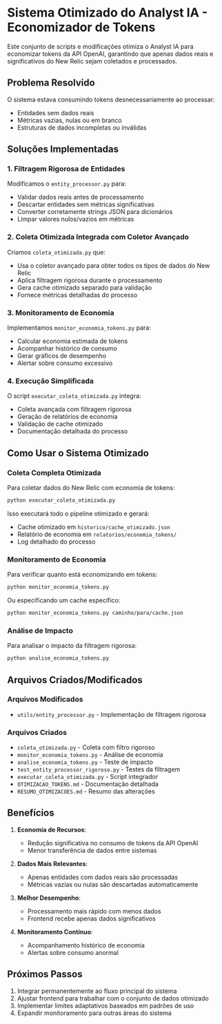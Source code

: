 # Sistema Otimizado do Analyst IA - Economizador de Tokens

Este conjunto de scripts e modificações otimiza o Analyst IA para economizar tokens da API OpenAI, garantindo que apenas dados reais e significativos do New Relic sejam coletados e processados.

## Problema Resolvido

O sistema estava consumindo tokens desnecessariamente ao processar:

- Entidades sem dados reais
- Métricas vazias, nulas ou em branco
- Estruturas de dados incompletas ou inválidas

## Soluções Implementadas

### 1. Filtragem Rigorosa de Entidades

Modificamos o `entity_processor.py` para:

- Validar dados reais antes de processamento
- Descartar entidades sem métricas significativas
- Converter corretamente strings JSON para dicionários
- Limpar valores nulos/vazios em métricas

### 2. Coleta Otimizada Integrada com Coletor Avançado

Criamos `coleta_otimizada.py` que:

- Usa o coletor avançado para obter todos os tipos de dados do New Relic
- Aplica filtragem rigorosa durante o processamento
- Gera cache otimizado separado para validação
- Fornece métricas detalhadas do processo

### 3. Monitoramento de Economia

Implementamos `monitor_economia_tokens.py` para:

- Calcular economia estimada de tokens
- Acompanhar histórico de consumo
- Gerar gráficos de desempenho
- Alertar sobre consumo excessivo

### 4. Execução Simplificada

O script `executar_coleta_otimizada.py` integra:

- Coleta avançada com filtragem rigorosa
- Geração de relatórios de economia
- Validação de cache otimizado
- Documentação detalhada do processo

## Como Usar o Sistema Otimizado

### Coleta Completa Otimizada

Para coletar dados do New Relic com economia de tokens:

```bash
python executar_coleta_otimizada.py
```

Isso executará todo o pipeline otimizado e gerará:

- Cache otimizado em `historico/cache_otimizado.json`
- Relatório de economia em `relatorios/economia_tokens/`
- Log detalhado do processo

### Monitoramento de Economia

Para verificar quanto está economizando em tokens:

```bash
python monitor_economia_tokens.py
```

Ou especificando um cache específico:

```bash
python monitor_economia_tokens.py caminho/para/cache.json
```

### Análise de Impacto

Para analisar o impacto da filtragem rigorosa:

```bash
python analise_economia_tokens.py
```

## Arquivos Criados/Modificados

### Arquivos Modificados

- `utils/entity_processor.py` - Implementação de filtragem rigorosa

### Arquivos Criados

- `coleta_otimizada.py` - Coleta com filtro rigoroso
- `monitor_economia_tokens.py` - Análise de economia
- `analise_economia_tokens.py` - Teste de impacto
- `test_entity_processor_rigoroso.py` - Testes da filtragem
- `executar_coleta_otimizada.py` - Script integrador
- `OTIMIZACAO_TOKENS.md` - Documentação detalhada
- `RESUMO_OTIMIZACOES.md` - Resumo das alterações

## Benefícios

1. **Economia de Recursos**:
   - Redução significativa no consumo de tokens da API OpenAI
   - Menor transferência de dados entre sistemas

2. **Dados Mais Relevantes**:
   - Apenas entidades com dados reais são processadas
   - Métricas vazias ou nulas são descartadas automaticamente

3. **Melhor Desempenho**:
   - Processamento mais rápido com menos dados
   - Frontend recebe apenas dados significativos

4. **Monitoramento Contínuo**:
   - Acompanhamento histórico de economia
   - Alertas sobre consumo anormal

## Próximos Passos

1. Integrar permanentemente ao fluxo principal do sistema
2. Ajustar frontend para trabalhar com o conjunto de dados otimizado
3. Implementar limites adaptativos baseados em padrões de uso
4. Expandir monitoramento para outras áreas do sistema
